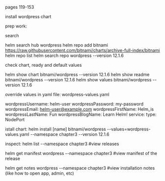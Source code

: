 pages 119-153

install wordpress chart

prep work:

search

helm search hub wordpress
helm repo add bitnami https://raw.githubusercontent.com/bitnami/charts/archive-full-index/bitnami
helm repo list
helm search repo wordpress --version 12.1.6

check chart, ready and default values

helm show chart bitnami/wordpress --version 12.1.6
helm show readme bitnami/wordpress --version 12.1.6
helm show values bitnami/wordpress --version 12.1.6

override values in yaml file:
wordpress-values.yaml

wordpressUsername: helm-user
wordpressPassword: my-password
wordpressEmail: helm-user@example.com
wordpressFirstName: Helm_is
wordpressLastName: Fun
wordpressBlogName: Learn Helm!
service:
  type: NodePort

istall chart:
helm install [name] bitnami/wordpress --values=wordpress-values.yaml --namespace chapter3 --version 12.1.6

inspect:
helm list --namespace chapter3 #view releases

helm get manifest wordpress --namespace chapter3 #view manifest of the release

helm get notes wordpress --namespace chapter3 #view installation notes (like how to open app, admin, etc)




